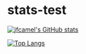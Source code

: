 # stats-test

[![jfcamel's GitHub stats](https://github-readme-stats.vercel.app/api?username=jfcamel&count_private=true)](https://github.com/anuraghazra/github-readme-stats)

[![Top Langs](https://github-readme-stats.vercel.app/api/top-langs/?username=jfcamel&langs_count=8)](https://github.com/anuraghazra/github-readme-stats)
